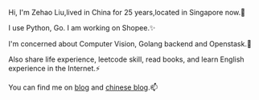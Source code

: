<!--
**liuzehao/liuzehao** is a ✨ _special_ ✨ repository because its `README.md` (this file) appears on your GitHub profile.

Here are some ideas to get you started:

- 🔭 I’m currently working on ...
- 🌱 I’m currently learning ...
- 👯 I’m looking to collaborate on ...
- 🤔 I’m looking for help with ...
- 💬 Ask me about ...
- 📫 How to reach me: ...
- 😄 Pronouns: ...
- ⚡ Fun fact: ...
-->
Hi, I'm Zehao Liu,lived in China for 25 years,located in Singapore now.🔭

I use Python, Go. I am working on Shopee.✨

I'm concerned about Computer Vision, Golang backend and Openstask.🌱

Also share life experience, leetcode skill, read books, and learn English experience in the Internet.⚡

You can find me on [blog](https://liuzehao.github.io) and [chinese blog](https://blog.csdn.net/liu506039293).📫

